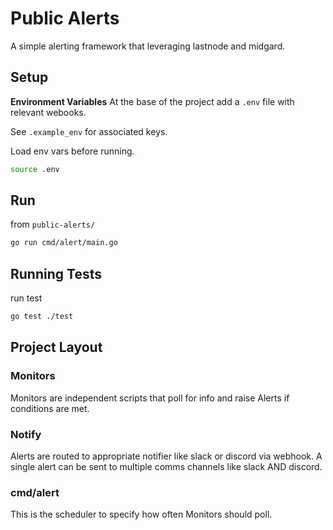 # Public Alerts

A simple alerting framework that leveraging lastnode and midgard.

## Setup

**Environment Variables**
At the base of the project add a `.env` file with relevant webooks.

See `.example_env` for associated keys.

Load env vars before running.

```bash
source .env
```

## Run

from `public-alerts/`

```bash
go run cmd/alert/main.go
```

## Running Tests

run test

```bash
go test ./test
```

## Project Layout

### Monitors

Monitors are independent scripts that poll for info and raise Alerts if conditions are met.

### Notify

Alerts are routed to appropriate notifier like slack or discord via webhook. A single alert can be sent to multiple comms channels like slack AND discord.

### cmd/alert

This is the scheduler to specify how often Monitors should poll.
